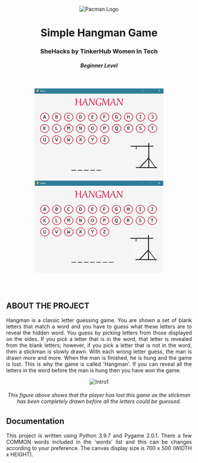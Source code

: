 <p align="center"> 
  <img src="https://user-images.githubusercontent.com/57052959/149650332-38470c7c-2486-4cd3-834f-0c481c268949.png" alt="Pacman Logo" width="80px" height="80px">
</p>
<h1 align="center"> Simple Hangman Game </h1>
<h3 align="center"> SheHacks by TinkerHub Women In Tech </h3>
<h5 align="center"> Beginner Level </h5>

</br>
<p align="center">
<img src= "https://github.com/naz2001/hangman-game/blob/main/won.gif" height="250" width="350" align="center"  alt="winner demo">
<img src= "https://github.com/naz2001/hangman-game/blob/main/lost.gif" height="250" width="350" align="center" alt="loser demo">
</p>
<br></br>

## ABOUT THE PROJECT

<p align="justify"> 
Hangman is a classic letter guessing game. You are shown a set of blank letters that match a word and you have to guess what these letters are to reveal the hidden word. You guess by picking letters from those displayed on the sides. If you pick a letter that is in the word, that letter is revealed from the blank letters; however, if you pick a letter that is not in the word, then a stickman is slowly drawn. With each wrong letter guess, the man is drawn more and more. When the man is finished, he is hung and the game is lost. This is why the game is called 'Hangman'. If you can reveal all the letters in the word before the man is hung then you have won the game.
</p>

<p align="center">
<img src= "https://user-images.githubusercontent.com/57052959/149654040-782b9841-d569-4f52-a645-aa8d76011692.JPG"  alt="Intro1">
<h6 align="center">This figure above shows that the player has lost this game as the stickman has been completely drawn before all the letters could be guessed.</h6>
</p>


## Documentation

<p align="justify"> 
This project is written using Python 3.9.7 and Pygame 2.0.1. There a few COMMON words included in the 'words' list and this can be changes according to your preference. The canvas display size is 700 x 500 (WIDTH x HEIGHT). 
</p>
